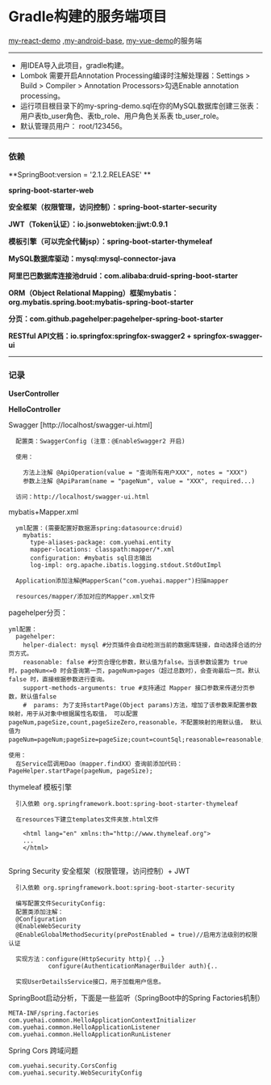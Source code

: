 # Gradle构建的服务端项目
 [my-react-demo](https://github.com/zhaoyuehai/my-react-demo) ,[my-android-base](https://github.com/zhaoyuehai/my-android-base), [my-vue-demo](https://github.com/zhaoyuehai/my-vue-demo)的服务端
***
* 用IDEA导入此项目，gradle构建。 
* Lombok 需要开启Annotation Processing编译时注解处理器：Settings > Build > Compiler > Annotation Processors>勾选Enable annotation processing。
* 运行项目根目录下的my-spring-demo.sql在你的MySQL数据库创建三张表：用户表tb_user角色、表tb_role、用户角色关系表 tb_user_role。
* 默认管理员用户： root/123456。


***
### 依赖
**SpringBoot:version = '2.1.2.RELEASE' **

**spring-boot-starter-web**

**安全框架（权限管理，访问控制）：spring-boot-starter-security**
    
**JWT（Token认证）：io.jsonwebtoken:jjwt:0.9.1**

**模板引擎（可以完全代替jsp）：spring-boot-starter-thymeleaf**

**MySQL数据库驱动：mysql:mysql-connector-java**
    
**阿里巴巴数据库连接池druid：com.alibaba:druid-spring-boot-starter**
    
**ORM（Object Relational Mapping）框架mybatis：org.mybatis.spring.boot:mybatis-spring-boot-starter**

**分页：com.github.pagehelper:pagehelper-spring-boot-starter**

**RESTful API文档：io.springfox:springfox-swagger2 + springfox-swagger-ui**

***  
### 记录

**UserController**

**HelloController**

Swagger [http://localhost/swagger-ui.html]
```
  配置类：SwaggerConfig (注意：@EnableSwagger2 开启)

  使用：
  
    方法上注解 @ApiOperation(value = "查询所有用户XXX", notes = "XXX")
    参数上注解 @ApiParam(name = "pageNum", value = "XXX", required...)
  
  访问：http://localhost/swagger-ui.html
```
mybatis+Mapper.xml 
```
  yml配置：(需要配置好数据源spring:datasource:druid)
    mybatis:
      type-aliases-package: com.yuehai.entity
      mapper-locations: classpath:mapper/*.xml
      configuration: #mybatis sql日志输出
      log-impl: org.apache.ibatis.logging.stdout.StdOutImpl

  Application添加注解@MapperScan("com.yuehai.mapper")扫描mapper
  
  resources/mapper/添加对应的Mapper.xml文件
```
pagehelper分页：
```
yml配置：
  pagehelper:
    helper-dialect: mysql #分页插件会自动检测当前的数据库链接，自动选择合适的分页方式。
    reasonable: false #分页合理化参数，默认值为false。当该参数设置为 true 时，pageNum<=0 时会查询第一页，pageNum>pages（超过总数时），会查询最后一页。默认false 时，直接根据参数进行查询。
    support-methods-arguments: true #支持通过 Mapper 接口参数来传递分页参数，默认值false 
    #  params: 为了支持startPage(Object params)方法，增加了该参数来配置参数映射，用于从对象中根据属性名取值， 可以配置 pageNum,pageSize,count,pageSizeZero,reasonable，不配置映射的用默认值， 默认值为pageNum=pageNum;pageSize=pageSize;count=countSql;reasonable=reasonable;pageSizeZero=pageSizeZero。

使用：
  在Service层调用Dao（mapper.findXX）查询前添加代码： PageHelper.startPage(pageNum, pageSize);
```

thymeleaf 模板引擎
```
  引入依赖 org.springframework.boot:spring-boot-starter-thymeleaf
  
  在resources下建立templates文件夹放.html文件
    
    <html lang="en" xmlns:th="http://www.thymeleaf.org">
    ...
    </html>
  
```

Spring Security 安全框架（权限管理，访问控制）+ JWT

```
  引入依赖 org.springframework.boot:spring-boot-starter-security
  
  编写配置文件SecurityConfig:
  配置类添加注解：
  @Configuration
  @EnableWebSecurity
  @EnableGlobalMethodSecurity(prePostEnabled = true)//启用方法级别的权限认证

  实现方法：configure(HttpSecurity http){ ..}
           configure(AuthenticationManagerBuilder auth){..

  实现UserDetailsService接口，用于加载用户信息。 
```
SpringBoot启动分析，下面是一些监听（SpringBoot中的Spring Factories机制）
```
META-INF/spring.factories 
com.yuehai.common.HelloApplicationContextInitializer
com.yuehai.common.HelloApplicationListener
com.yuehai.common.HelloApplicationRunListener
```
Spring Cors 跨域问题
```
com.yuehai.security.CorsConfig
com.yuehai.security.WebSecurityConfig
```
